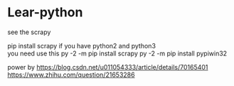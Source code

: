 # Lear-python
see the scrapy

pip install scrapy
if you have python2 and python3  
you need use this
py -2 -m pip install scrapy
py -2 -m pip install pypiwin32

power by 
https://blog.csdn.net/u011054333/article/details/70165401
https://www.zhihu.com/question/21653286
